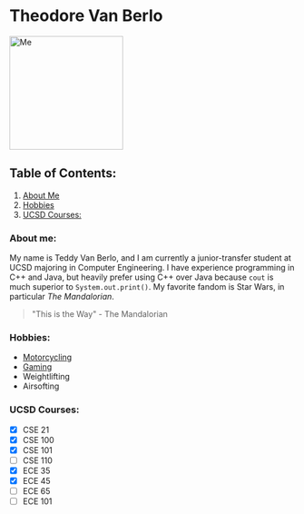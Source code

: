 # Theodore Van Berlo
<img src="Images/Me.jpg" alt="Me" width="200"/>

## Table of Contents:

1. [About Me](https://github.com/TheodoreVB/CSE110/new/main#about-me)
2. [Hobbies](https://github.com/TheodoreVB/CSE110/new/main#hobbies)
3. [UCSD Courses:](https://github.com/TheodoreVB/CSE110/new/main#ucsd-courses)

### About me:
My name is Teddy Van Berlo, and I am currently a junior-transfer student at UCSD majoring in Computer Engineering. I have experience programming in C++ and Java, but heavily prefer using C++
over Java because `cout` is much superior to `System.out.print()`. My favorite fandom is Star Wars, in particular *The Mandalorian*. 
> "This is the Way" - The Mandalorian

### Hobbies:
- [Motorcycling](Images/Motorcycle.jpg)
- [Gaming](https://www.youtube.com/watch?v=dQw4w9WgXcQ)
- Weightlifting
- Airsofting

### UCSD Courses:
- [x] CSE 21
- [x] CSE 100
- [x] CSE 101
- [ ] CSE 110
- [x] ECE 35
- [x] ECE 45
- [ ] ECE 65
- [ ] ECE 101
